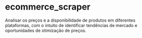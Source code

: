 # ecommerce_scraper
Analisar os preços e a disponibilidade de produtos em diferentes plataformas, com o intuito de identificar tendências de mercado e oportunidades de otimização de preços.
